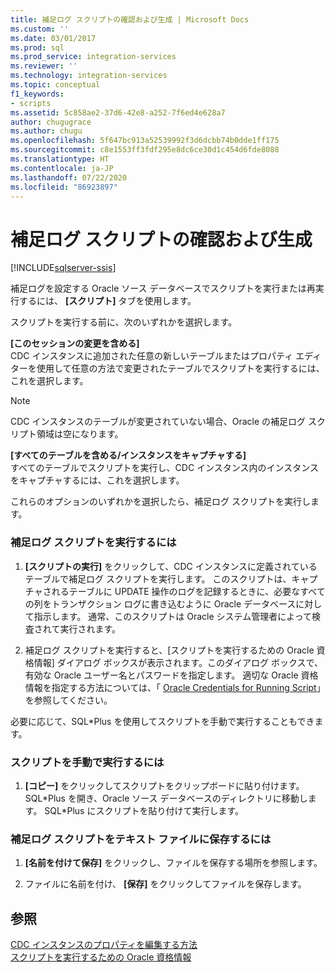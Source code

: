```yaml
---
title: 補足ログ スクリプトの確認および生成 | Microsoft Docs
ms.custom: ''
ms.date: 03/01/2017
ms.prod: sql
ms.prod_service: integration-services
ms.reviewer: ''
ms.technology: integration-services
ms.topic: conceptual
f1_keywords:
- scripts
ms.assetid: 5c858ae2-37d6-42e8-a252-7f6ed4e628a7
author: chugugrace
ms.author: chugu
ms.openlocfilehash: 5f647bc913a52539992f3d6dcbb74b0dde1ff175
ms.sourcegitcommit: c8e1553ff3fdf295e8dc6ce30d1c454d6fde8088
ms.translationtype: HT
ms.contentlocale: ja-JP
ms.lasthandoff: 07/22/2020
ms.locfileid: "86923897"
---
```

# <a name="review-and-generate-supplemental-logging-scripts"></a>補足ログ スクリプトの確認および生成

[!INCLUDE[sqlserver-ssis](../../includes/applies-to-version/sqlserver-ssis.md)]


  補足ログを設定する Oracle ソース データベースでスクリプトを実行または再実行するには、 **[スクリプト]** タブを使用します。  
  
 スクリプトを実行する前に、次のいずれかを選択します。  
  
 **[このセッションの変更を含める]**  
 CDC インスタンスに追加された任意の新しいテーブルまたはプロパティ エディターを使用して任意の方法で変更されたテーブルでスクリプトを実行するには、これを選択します。  
  
> [!NOTE]  
>  CDC インスタンスのテーブルが変更されていない場合、Oracle の補足ログ スクリプト領域は空になります。  
  
 **[すべてのテーブルを含める/インスタンスをキャプチャする]**  
 すべてのテーブルでスクリプトを実行し、CDC インスタンス内のインスタンスをキャプチャするには、これを選択します。  
  
 これらのオプションのいずれかを選択したら、補足ログ スクリプトを実行します。  
  
### <a name="to-run-the-supplemental-logging-scripts"></a>補足ログ スクリプトを実行するには  
  
1.  **[スクリプトの実行]** をクリックして、CDC インスタンスに定義されているテーブルで補足ログ スクリプトを実行します。 このスクリプトは、キャプチャされるテーブルに UPDATE 操作のログを記録するときに、必要なすべての列をトランザクション ログに書き込むように Oracle データベースに対して指示します。 通常、このスクリプトは Oracle システム管理者によって検査されて実行されます。  
  
2.  補足ログ スクリプトを実行すると、[スクリプトを実行するための Oracle 資格情報] ダイアログ ボックスが表示されます。このダイアログ ボックスで、有効な Oracle ユーザー名とパスワードを指定します。 適切な Oracle 資格情報を指定する方法については、「 [Oracle Credentials for Running Script](../../integration-services/change-data-capture/oracle-credentials-for-running-script.md)」を参照してください。  
  
 必要に応じて、SQL\*Plus を使用してスクリプトを手動で実行することもできます。  
  
### <a name="to-run-the-scripts-manually"></a>スクリプトを手動で実行するには  
  
1.  **[コピー]** をクリックしてスクリプトをクリップボードに貼り付けます。 SQL*Plus を開き、Oracle ソース データベースのディレクトリに移動します。 SQL\*Plus にスクリプトを貼り付けて実行します。  
  
### <a name="to-save-the-supplemental-logging-script-in-a-text-file"></a>補足ログ スクリプトをテキスト ファイルに保存するには  
  
1.  **[名前を付けて保存]** をクリックし、ファイルを保存する場所を参照します。  
  
2.  ファイルに名前を付け、 **[保存]** をクリックしてファイルを保存します。  
  
## <a name="see-also"></a>参照  
 [CDC インスタンスのプロパティを編集する方法](../../integration-services/change-data-capture/how-to-edit-the-cdc-instance-properties.md)   
 [スクリプトを実行するための Oracle 資格情報](../../integration-services/change-data-capture/oracle-credentials-for-running-script.md)  
  
  
